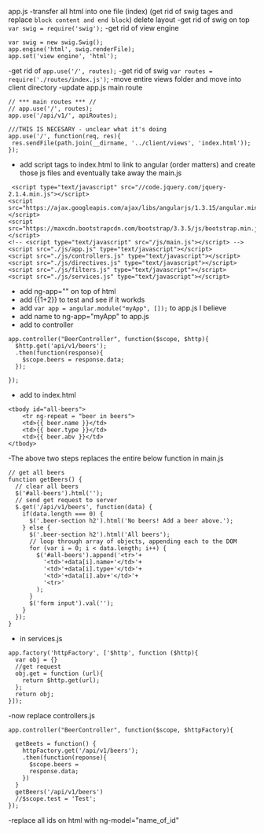 app.js
-transfer all html into one file (index) (get rid of swig tages and replace `block content and end block`) delete layout
-get rid of swig on top `var swig = require('swig');`
-get rid of view engine
```
var swig = new swig.Swig();
app.engine('html', swig.renderFile);
app.set('view engine', 'html');
```
-get rid of `app.use('/', routes);`
-get rid of swig `var routes = require('./routes/index.js')`;
-move entire views folder and move into client directory
-update app.js main route
```
// *** main routes *** //
// app.use('/', routes);
app.use('/api/v1/', apiRoutes);

///THIS IS NECESARY - unclear what it's doing
app.use('/', function(req, res){
 res.sendFile(path.join(__dirname, '../client/views', 'index.html'));
});
```
- add script tags to index.html to link to angular (order matters) and create those js files and eventually take away the main.js
```
 <script type="text/javascript" src="//code.jquery.com/jquery-2.1.4.min.js"></script>
<script src="https://ajax.googleapis.com/ajax/libs/angularjs/1.3.15/angular.min.js"></script>
<script src="https://maxcdn.bootstrapcdn.com/bootstrap/3.3.5/js/bootstrap.min.js"></script>
<!-- <script type="text/javascript" src="/js/main.js"></script> -->
<script src="./js/app.js" type="text/javascript"></script>
<script src="./js/controllers.js" type="text/javascript"></script>
<script src="./js/directives.js" type="text/javascript"></script>
<script src="./js/filters.js" type="text/javascript"></script>
<script src="./js/services.js" type="text/javascript"></script>  
```
- add ng-app="" on top of html
- add {{1+2}} to test and see if it workds
- add `var app = angular.module("myApp", []);` to app.js I believe
- add name to ng-app="myApp" to app.js
- add to controller
```
app.controller("BeerController", function($scope, $http){
  $http.get('api/v1/beers');
  .then(function(response){
    $scope.beers = response.data;
  });

});
```
- add to index.html
```
<tbody id="all-beers">
    <tr ng-repeat = "beer in beers">
    <td>{{ beer.name }}</td>
    <td>{{ beer.type }}</td>
    <td>{{ beer.abv }}</td>
</tbody>
```
-The above two steps replaces the entire below function in main.js
```
// get all beers
function getBeers() {
  // clear all beers
  $('#all-beers').html('');
  // send get request to server
  $.get('/api/v1/beers', function(data) {
    if(data.length === 0) {
      $('.beer-section h2').html('No beers! Add a beer above.');
    } else {
      $('.beer-section h2').html('All beers');
      // loop through array of objects, appending each to the DOM
      for (var i = 0; i < data.length; i++) {
        $('#all-beers').append('<tr>'+
          '<td>'+data[i].name+'</td>'+
          '<td>'+data[i].type+'</td>'+
          '<td>'+data[i].abv+'</td>'+
          '<tr>'
        );
      }
      $('form input').val('');
    }
  });
}
```
- in services.js
```
app.factory('httpFactory', ['$http', function ($http){
  var obj = {}
  //get request
  obj.get = function (url){
    return $http.get(url);
  };
  return obj;
}]);
```
-now replace controllers.js
```
app.controller("BeerController", function($scope, $httpFactory){

  getBeets = function() {
    httpFactory.get('/api/v1/beers');
    .then(function(reponse){
      $scope.beers =
      response.data;
    })
  }
  getBeers('/api/v1/beers')
  //$scope.test = 'Test';
});
```


-replace all ids on html with ng-model="name_of_id"
